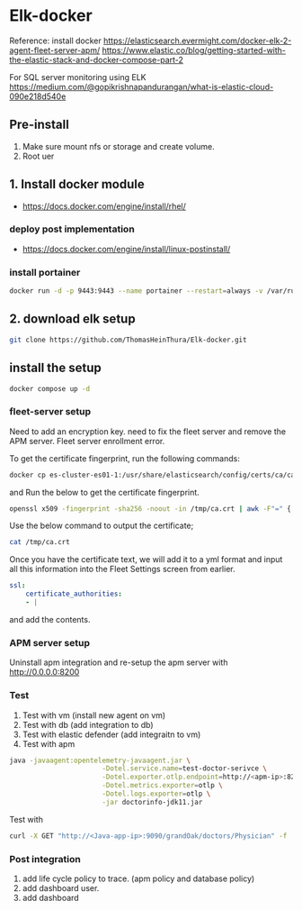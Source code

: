 # Elk-docker
Reference:
install docker
https://elasticsearch.evermight.com/docker-elk-2-agent-fleet-server-apm/
https://www.elastic.co/blog/getting-started-with-the-elastic-stack-and-docker-compose-part-2

For SQL server monitoring using ELK
https://medium.com/@gopikrishnapandurangan/what-is-elastic-cloud-090e218d540e


## Pre-install
1. Make sure mount nfs or storage and create volume. 
2. Root uer

## 1. Install docker module 
- https://docs.docker.com/engine/install/rhel/

### deploy post implementation 
- https://docs.docker.com/engine/install/linux-postinstall/

### install portainer
```sh
docker run -d -p 9443:9443 --name portainer --restart=always -v /var/run/docker.sock:/var/run/docker.sock -v portainer_data:/data portainer/portainer-ce:2.21.4
```

## 2. download elk setup 
```zsh
git clone https://github.com/ThomasHeinThura/Elk-docker.git
```

## install the setup 
```sh 
docker compose up -d
```

### fleet-server setup 
Need to add an encryption key. need to fix the fleet server and remove the APM server. Fleet server enrollment error.

To get the certificate fingerprint, run the following commands:

```zsh
docker cp es-cluster-es01-1:/usr/share/elasticsearch/config/certs/ca/ca.crt /tmp/.
```
and Run the below to get the certificate fingerprint.

```zsh
openssl x509 -fingerprint -sha256 -noout -in /tmp/ca.crt | awk -F"=" {' print $2 '} | sed s/://g
```
Use the below command to output the certificate;
```zsh
cat /tmp/ca.crt
```

Once you have the certificate text, we will add it to a yml format and input all this information into the Fleet Settings screen from earlier.

```yml
ssl:
    certificate_authorities:
    - |
```
and add the contents. 

### APM server setup 
Uninstall apm integration and re-setup the apm server with http://0.0.0.0:8200


### Test 
1. Test with vm (install new agent on vm)
2. Test with db (add integration to db)
3. Test with elastic defender (add integraitn to vm)
4. Test with apm



```sh
java -javaagent:opentelemetry-javaagent.jar \
                       -Dotel.service.name=test-doctor-serivce \
                       -Dotel.exporter.otlp.endpoint=http://<apm-ip>:8200 \
                       -Dotel.metrics.exporter=otlp \
                       -Dotel.logs.exporter=otlp \
                       -jar doctorinfo-jdk11.jar
```

Test with 
```sh
curl -X GET "http://<Java-app-ip>:9090/grandOak/doctors/Physician" -f
```

### Post integration
1. add life cycle policy to trace. (apm policy and database policy)
2. add dashboard user. 
3. add dashboard